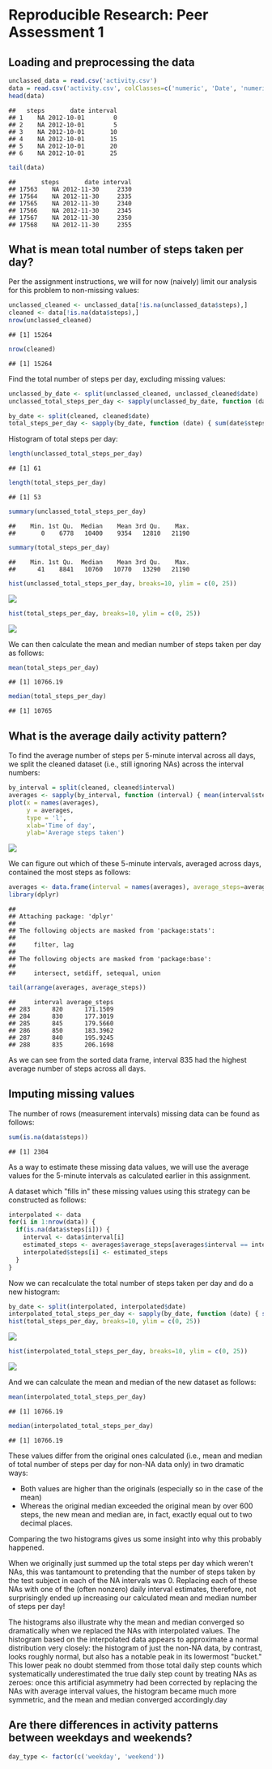 # Reproducible Research: Peer Assessment 1


## Loading and preprocessing the data


```r
unclassed_data = read.csv('activity.csv')
data = read.csv('activity.csv', colClasses=c('numeric', 'Date', 'numeric'))
head(data)
```

```
##   steps       date interval
## 1    NA 2012-10-01        0
## 2    NA 2012-10-01        5
## 3    NA 2012-10-01       10
## 4    NA 2012-10-01       15
## 5    NA 2012-10-01       20
## 6    NA 2012-10-01       25
```

```r
tail(data)
```

```
##       steps       date interval
## 17563    NA 2012-11-30     2330
## 17564    NA 2012-11-30     2335
## 17565    NA 2012-11-30     2340
## 17566    NA 2012-11-30     2345
## 17567    NA 2012-11-30     2350
## 17568    NA 2012-11-30     2355
```


## What is mean total number of steps taken per day?

Per the assignment instructions, we will for now (naively) limit our analysis for this
problem to non-missing values:


```r
unclassed_cleaned <- unclassed_data[!is.na(unclassed_data$steps),]
cleaned <- data[!is.na(data$steps),]
nrow(unclassed_cleaned)
```

```
## [1] 15264
```

```r
nrow(cleaned)
```

```
## [1] 15264
```

Find the total number of steps per day, excluding missing values:


```r
unclassed_by_date <- split(unclassed_cleaned, unclassed_cleaned$date)
unclassed_total_steps_per_day <- sapply(unclassed_by_date, function (date) { sum(date$steps) })

by_date <- split(cleaned, cleaned$date)
total_steps_per_day <- sapply(by_date, function (date) { sum(date$steps) })
```

Histogram of total steps per day:


```r
length(unclassed_total_steps_per_day)
```

```
## [1] 61
```

```r
length(total_steps_per_day)
```

```
## [1] 53
```

```r
summary(unclassed_total_steps_per_day)
```

```
##    Min. 1st Qu.  Median    Mean 3rd Qu.    Max. 
##       0    6778   10400    9354   12810   21190
```

```r
summary(total_steps_per_day)
```

```
##    Min. 1st Qu.  Median    Mean 3rd Qu.    Max. 
##      41    8841   10760   10770   13290   21190
```

```r
hist(unclassed_total_steps_per_day, breaks=10, ylim = c(0, 25))
```

![](PA1_template_files/figure-html/unnamed-chunk-4-1.png) 

```r
hist(total_steps_per_day, breaks=10, ylim = c(0, 25))
```

![](PA1_template_files/figure-html/unnamed-chunk-4-2.png) 

We can then calculate the mean and median number of steps taken per day as follows:


```r
mean(total_steps_per_day)
```

```
## [1] 10766.19
```

```r
median(total_steps_per_day)
```

```
## [1] 10765
```


## What is the average daily activity pattern?

To find the average number of steps per 5-minute interval across all days, we split the
cleaned dataset (i.e., still ignoring NAs) across the interval numbers:


```r
by_interval = split(cleaned, cleaned$interval)
averages <- sapply(by_interval, function (interval) { mean(interval$steps) })
plot(x = names(averages),
     y = averages,
     type = 'l',
     xlab='Time of day',
     ylab='Average steps taken')
```

![](PA1_template_files/figure-html/unnamed-chunk-6-1.png) 

We can figure out which of these 5-minute intervals, averaged across days, contained the
most steps as follows:


```r
averages <- data.frame(interval = names(averages), average_steps=averages)
library(dplyr)
```

```
## 
## Attaching package: 'dplyr'
## 
## The following objects are masked from 'package:stats':
## 
##     filter, lag
## 
## The following objects are masked from 'package:base':
## 
##     intersect, setdiff, setequal, union
```

```r
tail(arrange(averages, average_steps))
```

```
##     interval average_steps
## 283      820      171.1509
## 284      830      177.3019
## 285      845      179.5660
## 286      850      183.3962
## 287      840      195.9245
## 288      835      206.1698
```

As we can see from the sorted data frame, interval 835 had the highest average number of
steps across all days.


## Imputing missing values

The number of rows (measurement intervals) missing data can be found as follows:


```r
sum(is.na(data$steps))
```

```
## [1] 2304
```

As a way to estimate these missing data values, we will use the average values for the
5-minute intervals as calculated earlier in this assignment.

A dataset which "fills in" these missing values using this strategy can be constructed as
follows:


```r
interpolated <- data
for(i in 1:nrow(data)) {
  if(is.na(data$steps[i])) {
    interval <- data$interval[i]
    estimated_steps <- averages$average_steps[averages$interval == interval]
    interpolated$steps[i] <- estimated_steps
  }
}
```

Now we can recalculate the total number of steps taken per day and do a new histogram:


```r
by_date <- split(interpolated, interpolated$date)
interpolated_total_steps_per_day <- sapply(by_date, function (date) { sum(date$steps) })
hist(total_steps_per_day, breaks=10, ylim = c(0, 25))
```

![](PA1_template_files/figure-html/unnamed-chunk-10-1.png) 

```r
hist(interpolated_total_steps_per_day, breaks=10, ylim = c(0, 25))
```

![](PA1_template_files/figure-html/unnamed-chunk-10-2.png) 

And we can calculate the mean and median of the new dataset as follows:


```r
mean(interpolated_total_steps_per_day)
```

```
## [1] 10766.19
```

```r
median(interpolated_total_steps_per_day)
```

```
## [1] 10766.19
```

These values differ from the original ones calculated (i.e., mean and median of total number of steps per day for non-NA data only) in two dramatic ways:

- Both values are higher than the originals (especially so in the case of the mean)
- Whereas the original median exceeded the original mean by over 600 steps, the new
  mean and median are, in fact, exactly equal out to two decimal places.

Comparing the two histograms gives us some insight into why this probably happened.

When we originally just summed up the total steps per day which weren't NAs, this was
tantamount to pretending that the number of steps taken by the test subject in each of
the NA intervals was 0.  Replacing each of these NAs with one of the (often nonzero)
daily interval estimates, therefore, not surprisingly ended up increasing our calculated
mean and median number of steps per day!

The histograms also illustrate why the mean and median converged so dramatically when we
replaced the NAs with interpolated values.  The histogram based on the interpolated data
appears to approximate a normal distribution very closely:  the histogram of just the
non-NA data, by contrast, looks roughly normal, but also has a notable peak in its
lowermost "bucket."  This lower peak no doubt stemmed from those total daily step
counts which systematically underestimated the true daily step count by treating NAs as
zeroes:  once this artificial asymmetry had been corrected by replacing the NAs with
average interval values, the histogram became much more symmetric, and the mean and
median converged accordingly.day


## Are there differences in activity patterns between weekdays and weekends?


```r
day_type <- factor(c('weekday', 'weekend')) 
```
